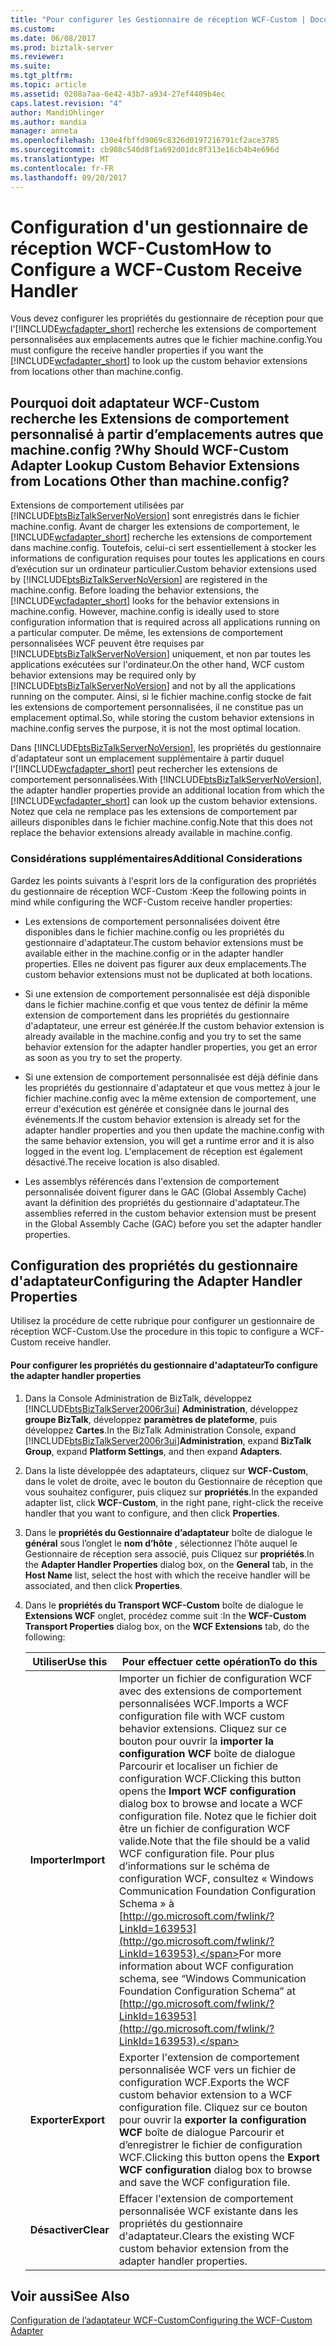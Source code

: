 ```yaml
---
title: "Pour configurer les Gestionnaire de réception WCF-Custom | Documents Microsoft"
ms.custom: 
ms.date: 06/08/2017
ms.prod: biztalk-server
ms.reviewer: 
ms.suite: 
ms.tgt_pltfrm: 
ms.topic: article
ms.assetid: 0208a7aa-6e42-43b7-a934-27ef4409b4ec
caps.latest.revision: "4"
author: MandiOhlinger
ms.author: mandia
manager: anneta
ms.openlocfilehash: 130e4fbffd9069c8326d0197216791cf2ace3785
ms.sourcegitcommit: cb908c540d8f1a692d01dc8f313e16cb4b4e696d
ms.translationtype: MT
ms.contentlocale: fr-FR
ms.lasthandoff: 09/20/2017
---
```

# <a name="how-to-configure-a-wcf-custom-receive-handler"></a><span data-ttu-id="8303e-102">Configuration d'un gestionnaire de réception WCF-Custom</span><span class="sxs-lookup"><span data-stu-id="8303e-102">How to Configure a WCF-Custom Receive Handler</span></span>
<span data-ttu-id="8303e-103">Vous devez configurer les propriétés du gestionnaire de réception pour que l'[!INCLUDE[wcfadapter_short](../includes/wcfadapter-short-md.md)] recherche les extensions de comportement personnalisées aux emplacements autres que le fichier machine.config.</span><span class="sxs-lookup"><span data-stu-id="8303e-103">You must configure the receive handler properties if you want the [!INCLUDE[wcfadapter_short](../includes/wcfadapter-short-md.md)] to look up the custom behavior extensions from locations other than machine.config.</span></span>  
  
## <a name="why-should-wcf-custom-adapter-lookup-custom-behavior-extensions-from-locations-other-than-machineconfig"></a><span data-ttu-id="8303e-104">Pourquoi doit adaptateur WCF-Custom recherche les Extensions de comportement personnalisé à partir d’emplacements autres que machine.config ?</span><span class="sxs-lookup"><span data-stu-id="8303e-104">Why Should WCF-Custom Adapter Lookup Custom Behavior Extensions from Locations Other than machine.config?</span></span>  
 <span data-ttu-id="8303e-105">Extensions de comportement utilisées par [!INCLUDE[btsBizTalkServerNoVersion](../includes/btsbiztalkservernoversion-md.md)] sont enregistrés dans le fichier machine.config. Avant de charger les extensions de comportement, le [!INCLUDE[wcfadapter_short](../includes/wcfadapter-short-md.md)] recherche les extensions de comportement dans machine.config. Toutefois, celui-ci sert essentiellement à stocker les informations de configuration requises pour toutes les applications en cours d’exécution sur un ordinateur particulier.</span><span class="sxs-lookup"><span data-stu-id="8303e-105">Custom behavior extensions used by [!INCLUDE[btsBizTalkServerNoVersion](../includes/btsbiztalkservernoversion-md.md)] are registered in the machine.config. Before loading the behavior extensions, the [!INCLUDE[wcfadapter_short](../includes/wcfadapter-short-md.md)] looks for the behavior extensions in machine.config. However, machine.config is ideally used to store configuration information that is required across all applications running on a particular computer.</span></span> <span data-ttu-id="8303e-106">De même, les extensions de comportement personnalisées WCF peuvent être requises par [!INCLUDE[btsBizTalkServerNoVersion](../includes/btsbiztalkservernoversion-md.md)] uniquement, et non par toutes les applications exécutées sur l'ordinateur.</span><span class="sxs-lookup"><span data-stu-id="8303e-106">On the other hand, WCF custom behavior extensions may be required only by [!INCLUDE[btsBizTalkServerNoVersion](../includes/btsbiztalkservernoversion-md.md)] and not by all the applications running on the computer.</span></span> <span data-ttu-id="8303e-107">Ainsi, si le fichier machine.config stocke de fait les extensions de comportement personnalisées, il ne constitue pas un emplacement optimal.</span><span class="sxs-lookup"><span data-stu-id="8303e-107">So, while storing the custom behavior extensions in machine.config serves the purpose, it is not the most optimal location.</span></span>  
  
 <span data-ttu-id="8303e-108">Dans [!INCLUDE[btsBizTalkServerNoVersion](../includes/btsbiztalkservernoversion-md.md)], les propriétés du gestionnaire d'adaptateur sont un emplacement supplémentaire à partir duquel l'[!INCLUDE[wcfadapter_short](../includes/wcfadapter-short-md.md)] peut rechercher les extensions de comportement personnalisées.</span><span class="sxs-lookup"><span data-stu-id="8303e-108">With [!INCLUDE[btsBizTalkServerNoVersion](../includes/btsbiztalkservernoversion-md.md)], the adapter handler properties provide an additional location from which the [!INCLUDE[wcfadapter_short](../includes/wcfadapter-short-md.md)] can look up the custom behavior extensions.</span></span> <span data-ttu-id="8303e-109">Notez que cela ne remplace pas les extensions de comportement par ailleurs disponibles dans le fichier machine.config.</span><span class="sxs-lookup"><span data-stu-id="8303e-109">Note that this does not replace the behavior extensions already available in machine.config.</span></span>  
  
### <a name="additional-considerations"></a><span data-ttu-id="8303e-110">Considérations supplémentaires</span><span class="sxs-lookup"><span data-stu-id="8303e-110">Additional Considerations</span></span>  
 <span data-ttu-id="8303e-111">Gardez les points suivants à l'esprit lors de la configuration des propriétés du gestionnaire de réception WCF-Custom :</span><span class="sxs-lookup"><span data-stu-id="8303e-111">Keep the following points in mind while configuring the WCF-Custom receive handler properties:</span></span>  
  
-   <span data-ttu-id="8303e-112">Les extensions de comportement personnalisées doivent être disponibles dans le fichier machine.config ou les propriétés du gestionnaire d'adaptateur.</span><span class="sxs-lookup"><span data-stu-id="8303e-112">The custom behavior extensions must be available either in the machine.config or in the adapter handler properties.</span></span> <span data-ttu-id="8303e-113">Elles ne doivent pas figurer aux deux emplacements.</span><span class="sxs-lookup"><span data-stu-id="8303e-113">The custom behavior extensions must not be duplicated at both locations.</span></span>  
  
-   <span data-ttu-id="8303e-114">Si une extension de comportement personnalisée est déjà disponible dans le fichier machine.config et que vous tentez de définir la même extension de comportement dans les propriétés du gestionnaire d'adaptateur, une erreur est générée.</span><span class="sxs-lookup"><span data-stu-id="8303e-114">If the custom behavior extension is already available in the machine.config and you try to set the same behavior extension for the adapter handler properties, you get an error as soon as you try to set the property.</span></span>  
  
-   <span data-ttu-id="8303e-115">Si une extension de comportement personnalisée est déjà définie dans les propriétés du gestionnaire d'adaptateur et que vous mettez à jour le fichier machine.config avec la même extension de comportement, une erreur d'exécution est générée et consignée dans le journal des événements.</span><span class="sxs-lookup"><span data-stu-id="8303e-115">If the custom behavior extension is already set for the adapter handler properties and you then update the machine.config with the same behavior extension, you will get a runtime error and it is also logged in the event log.</span></span> <span data-ttu-id="8303e-116">L'emplacement de réception est également désactivé.</span><span class="sxs-lookup"><span data-stu-id="8303e-116">The receive location is also disabled.</span></span>  
  
-   <span data-ttu-id="8303e-117">Les assemblys référencés dans l'extension de comportement personnalisée doivent figurer dans le GAC (Global Assembly Cache) avant la définition des propriétés du gestionnaire d'adaptateur.</span><span class="sxs-lookup"><span data-stu-id="8303e-117">The assemblies referred in the custom behavior extension must be present in the Global Assembly Cache (GAC) before you set the adapter handler properties.</span></span>  
  
## <a name="configuring-the-adapter-handler-properties"></a><span data-ttu-id="8303e-118">Configuration des propriétés du gestionnaire d'adaptateur</span><span class="sxs-lookup"><span data-stu-id="8303e-118">Configuring the Adapter Handler Properties</span></span>  
 <span data-ttu-id="8303e-119">Utilisez la procédure de cette rubrique pour configurer un gestionnaire de réception WCF-Custom.</span><span class="sxs-lookup"><span data-stu-id="8303e-119">Use the procedure in this topic to configure a WCF-Custom receive handler.</span></span>  
  
#### <a name="to-configure-the-adapter-handler-properties"></a><span data-ttu-id="8303e-120">Pour configurer les propriétés du gestionnaire d'adaptateur</span><span class="sxs-lookup"><span data-stu-id="8303e-120">To configure the adapter handler properties</span></span>  
  
1.  <span data-ttu-id="8303e-121">Dans la Console Administration de BizTalk, développez [!INCLUDE[btsBizTalkServer2006r3ui](../includes/btsbiztalkserver2006r3ui-md.md)] **Administration**, développez **groupe BizTalk**, développez **paramètres de plateforme**, puis développez **Cartes**.</span><span class="sxs-lookup"><span data-stu-id="8303e-121">In the BizTalk Administration Console, expand [!INCLUDE[btsBizTalkServer2006r3ui](../includes/btsbiztalkserver2006r3ui-md.md)]**Administration**, expand **BizTalk Group**, expand **Platform Settings**, and then expand **Adapters**.</span></span>  
  
2.  <span data-ttu-id="8303e-122">Dans la liste développée des adaptateurs, cliquez sur **WCF-Custom**, dans le volet de droite, avec le bouton du Gestionnaire de réception que vous souhaitez configurer, puis cliquez sur **propriétés**.</span><span class="sxs-lookup"><span data-stu-id="8303e-122">In the expanded adapter list, click **WCF-Custom**, in the right pane, right-click the receive handler that you want to configure, and then click **Properties**.</span></span>  
  
3.  <span data-ttu-id="8303e-123">Dans le **propriétés du Gestionnaire d’adaptateur** boîte de dialogue le **général** sous l’onglet le **nom d’hôte** , sélectionnez l’hôte auquel le Gestionnaire de réception sera associé, puis Cliquez sur **propriétés**.</span><span class="sxs-lookup"><span data-stu-id="8303e-123">In the **Adapter Handler Properties** dialog box, on the **General** tab, in the **Host Name** list, select the host with which the receive handler will be associated, and then click **Properties**.</span></span>  
  
4.  <span data-ttu-id="8303e-124">Dans le **propriétés du Transport WCF-Custom** boîte de dialogue le **Extensions WCF** onglet, procédez comme suit :</span><span class="sxs-lookup"><span data-stu-id="8303e-124">In the **WCF-Custom Transport Properties** dialog box, on the **WCF Extensions** tab, do the following:</span></span>  
  
    |<span data-ttu-id="8303e-125">Utiliser</span><span class="sxs-lookup"><span data-stu-id="8303e-125">Use this</span></span>|<span data-ttu-id="8303e-126">Pour effectuer cette opération</span><span class="sxs-lookup"><span data-stu-id="8303e-126">To do this</span></span>|  
    |--------------|----------------|  
    |<span data-ttu-id="8303e-127">**Importer**</span><span class="sxs-lookup"><span data-stu-id="8303e-127">**Import**</span></span>|<span data-ttu-id="8303e-128">Importer un fichier de configuration WCF avec des extensions de comportement personnalisées WCF.</span><span class="sxs-lookup"><span data-stu-id="8303e-128">Imports a WCF configuration file with WCF custom behavior extensions.</span></span> <span data-ttu-id="8303e-129">Cliquez sur ce bouton pour ouvrir la **importer la configuration WCF** boîte de dialogue Parcourir et localiser un fichier de configuration WCF.</span><span class="sxs-lookup"><span data-stu-id="8303e-129">Clicking this button opens the **Import WCF configuration** dialog box to browse and locate a WCF configuration file.</span></span> <span data-ttu-id="8303e-130">Notez que le fichier doit être un fichier de configuration WCF valide.</span><span class="sxs-lookup"><span data-stu-id="8303e-130">Note that the file should be a valid WCF configuration file.</span></span> <span data-ttu-id="8303e-131">Pour plus d’informations sur le schéma de configuration WCF, consultez « Windows Communication Foundation Configuration Schema » à [http://go.microsoft.com/fwlink/?LinkId=163953](http://go.microsoft.com/fwlink/?LinkId=163953).</span><span class="sxs-lookup"><span data-stu-id="8303e-131">For more information about WCF configuration schema, see “Windows Communication Foundation Configuration Schema” at [http://go.microsoft.com/fwlink/?LinkId=163953](http://go.microsoft.com/fwlink/?LinkId=163953).</span></span>|  
    |<span data-ttu-id="8303e-132">**Exporter**</span><span class="sxs-lookup"><span data-stu-id="8303e-132">**Export**</span></span>|<span data-ttu-id="8303e-133">Exporter l'extension de comportement personnalisée WCF vers un fichier de configuration WCF.</span><span class="sxs-lookup"><span data-stu-id="8303e-133">Exports the WCF custom behavior extension to a WCF configuration file.</span></span> <span data-ttu-id="8303e-134">Cliquez sur ce bouton pour ouvrir la **exporter la configuration WCF** boîte de dialogue Parcourir et d’enregistrer le fichier de configuration WCF.</span><span class="sxs-lookup"><span data-stu-id="8303e-134">Clicking this button opens the **Export WCF configuration** dialog box to browse and save the WCF configuration file.</span></span>|  
    |<span data-ttu-id="8303e-135">**Désactiver**</span><span class="sxs-lookup"><span data-stu-id="8303e-135">**Clear**</span></span>|<span data-ttu-id="8303e-136">Effacer l'extension de comportement personnalisée WCF existante dans les propriétés du gestionnaire d'adaptateur.</span><span class="sxs-lookup"><span data-stu-id="8303e-136">Clears the existing WCF custom behavior extension from the adapter handler properties.</span></span>|  
  
## <a name="see-also"></a><span data-ttu-id="8303e-137">Voir aussi</span><span class="sxs-lookup"><span data-stu-id="8303e-137">See Also</span></span>  
 [<span data-ttu-id="8303e-138">Configuration de l’adaptateur WCF-Custom</span><span class="sxs-lookup"><span data-stu-id="8303e-138">Configuring the WCF-Custom Adapter</span></span>](../core/configuring-the-wcf-custom-adapter.md)